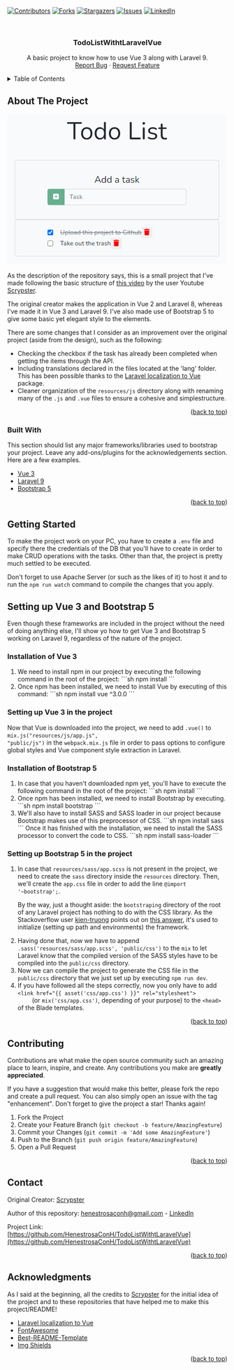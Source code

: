 <div id="top"></div>

<!-- PROJECT SHIELDS -->
<!--
*** I'm using markdown "reference style" links for readability.
*** Reference links are enclosed in brackets [ ] instead of parentheses ( ).
*** See the bottom of this document for the declaration of the reference variables
*** for contributors-url, forks-url, etc. This is an optional, concise syntax you may use.
*** https://www.markdownguide.org/basic-syntax/#reference-style-links
-->

[![Contributors][contributors-shield]][contributors-url]
[![Forks][forks-shield]][forks-url]
[![Stargazers][stars-shield]][stars-url]
[![Issues][issues-shield]][issues-url]
[![LinkedIn][linkedin-shield]][linkedin-url]

<!-- PROJECT LOGO -->
<br />
<div align="center">
  <h3 align="center">TodoListWithtLaravelVue</h3>

  <p align="center">
    A basic project to know how to use Vue 3 along with Laravel 9.
    <br />
    <a href="https://github.com/HenestrosaConH/TodoListWithtLaravelVue/issues">Report Bug</a>
    ·
    <a href="https://github.com/HenestrosaConH/TodoListWithtLaravelVue/issues">Request Feature</a>
  </p>
</div>

<!-- TABLE OF CONTENTS -->
<details>
  <summary>Table of Contents</summary>
  <ol>
    <li>
      <a href="#about-the-project">About The Project</a>
      <ul>
        <li><a href="#built-with">Built With</a></li>
      </ul>
    </li>
    <li>
      <a href="#getting-started">Getting Started</a>
    </li>
		<li>
			<a href="#setting-up-vue-3-and-bootstrap-5">Setting up Vue 3 and Bootstrap 5</a>
			<ul>
				<li href="#installation-of-vue-3">Installation of Vue 3</li>
				<li href="#setting-up-vue-3-in-the-project">Setting up Vue 3 in the project</li>
				<li href="#installation-of-bootstrap-5">Installation of Boostrap 5</li>
				<li href="#setting-up-bootstrap-5-in-the-project">Setting up Boostrap 5 in the project</li>
			</ul>
		</li>
    <li><a href="#contributing">Contributing</a></li>
    <li><a href="#contact">Contact</a></li>
    <li><a href="#acknowledgments">Acknowledgments</a></li>
  </ol>
</details>

<!-- ABOUT THE PROJECT -->

## About The Project

[![Product Name Screen Shot][product-screenshot]](https://example.com)

<p>
	As the description of the repository says, this is a small project that I've made following the basic structure of
	<a href="https://www.youtube.com/watch?app=desktop&v=UHSipe7pSac&ab_channel=Scrypster">this video</a> by the user Youtube
	<a href="https://www.youtube.com/channel/UCR1_G0EoEIb87wi3GPlk-CQ">Scrypster</a>.
</p>

<p>
	The original creator makes the application in Vue 2 and Laravel 8, whereas I've made it in Vue 3 and Laravel 9.
	I've also made use of Bootstrap 5 to give some basic yet elegant style to the elements.
</p>

<p>
	There are some changes that I consider as an improvement over the original project (aside from the design), 
	such as the following:
	<ul> 
		<li>Checking the checkbox if the task has already been completed when getting the items through the API.</li> 
		<li>
			Including translations declared in the files located at the 'lang' folder. This has been possible thanks to the
			<a href="https://github.com/kg-bot/laravel-localization-to-vue">Laravel localization to Vue</a> 
			package.
		</li>
		<li>
			Cleaner organization of the <code>resources/js</code> directory along with renaming many of the <code>.js</code> and <code>.vue</code> files to ensure a cohesive and simplestructure.
		</li>
	</ul>
</p>

<p align="right">(<a href="#top">back to top</a>)</p>

<!-- BUILT WITH -->

### Built With

This section should list any major frameworks/libraries used to bootstrap your project. Leave any add-ons/plugins for the acknowledgements section. Here are a few examples.

-   [Vue 3](https://vuejs.org/)
-   [Laravel 9](https://laravel.com)
-   [Bootstrap 5](https://getbootstrap.com)

<p align="right">(<a href="#top">back to top</a>)</p>

<!-- GETTING STARTED -->

## Getting Started

To make the project work on your PC, you have to create a <code>.env</code> file and specify there the 
credentials of the DB that you'll have to create in order to make CRUD operations with the tasks. Other than
that, the project is pretty much settled to be executed. 

Don't forget to use Apache Server (or such as the likes of it) to host it and to run the <code>npm run watch</code>
command to compile the changes that you apply.

<!-- SETTING UP VUE 3 AND BOOTSTRAP 5 -->

## Setting up Vue 3 and Bootstrap 5

Even though these frameworks are included in the project without the need of doing anything else, I'll show yo how to get Vue 3 and Bootstrap 5 working on Laravel 9, regardless of the nature of the project.

<!-- INSTALLATION OF VUE 3 -->
### Installation of Vue 3

<ol>
	<li>
		We need to install npm in our project by executing the following command in the root of the project:
			```sh
			npm install
			```
	</li>
	<li>
		Once npm has been installed, we need to install Vue by executing of this command: 
		```sh
			npm install vue ^3.0.0
		```
	</li>
</ol>

<!-- SETTING UP VUE 3 IN THE PROJECT -->
### Setting up Vue 3 in the project

Now that Vue is downloaded into the project, we need to add <code>.vue()</code> to <code>mix.js("resources/js/app.js", "public/js")</code> in the <code>webpack.mix.js</code> file in order to pass options to configure global styles and Vue component style extraction in Laravel.

<!-- INSTALLATION OF VUE 5 -->
### Installation of Bootstrap 5

<ol>
	<li>
		In case that you haven't downloaded npm yet, you'll have to execute the following command in the root of the project:
			```sh
			npm install
			```
	</li>
	<li>
		Once npm has been installed, we need to install Bootstrap by executing. 
		```sh
			npm install bootstrap
		```
	</li>
	<li>
		We'll also have to install SASS and SASS loader in our project because Bootstrap makes use of this preprocessor of CSS.
		```sh
			npm install sass
		```
		Once it has finished with the installation, we need to install the SASS processor to convert the code to CSS.
		```sh
			npm install sass-loader
		```
	</li>
</ol>

<!-- SETTING UP BOOTSTRAP 5 IN THE PROJECT -->
### Setting up Bootstrap 5 in the project

<ol>
	<li>
		<p>
			In case that <code>resources/sass/app.scss</code> is not present in the project, we need to create the <code>sass</code>
			directory inside the <code>resources</code> directory. Then, we'll create the <code>app.css</code> file in order to add
			the line <code>@import '~bootstrap';</code>. 
		</p>
		<p>
		  By the way, just a thought aside: the <code>bootstraping</code> directory of the root of any Laravel project has nothing to do with the CSS library. As the Stackoverflow user <a href="https://stackoverflow.com/users/205528/kien-truong">kien-truong</a> points out on <a href="https://stackoverflow.com/a/23902038/15675885">this answer</a>, it's used to initialize (setting up path and environments) the framework. 
		</p>
	</li>
	<li>
		Having done that, now we have to append <code>.sass('resources/sass/app.scss', 'public/css')</code> to the <code>mix</code> to let Laravel know that the compiled version of the SASS styles have to be compiled into the <code>public/css</code> directory.
	</li>
	<li>Now we can compile the project to generate the CSS file in the <code>public/css</code> directory that we just set up by executing <code>npm run dev</code>.</li>
	<li>
		If you have followed all the steps correctly, now you only have to add <code>&lt;link href="{{ asset('css/app.css') }}" rel="stylesheet"&gt;
	</code> (or <code>mix('css/app.css')</code>, depending of your purpose) to the <code>&lt;head&gt;</code> of the Blade templates.</li>
</ol>

<p align="right">(<a href="#top">back to top</a>)</p>

<!-- CONTRIBUTING -->

## Contributing

Contributions are what make the open source community such an amazing place to learn, inspire, and create. Any contributions you make are **greatly appreciated**.

If you have a suggestion that would make this better, please fork the repo and create a pull request. You can also simply open an issue with the tag "enhancement".
Don't forget to give the project a star! Thanks again!

1. Fork the Project
2. Create your Feature Branch (`git checkout -b feature/AmazingFeature`)
3. Commit your Changes (`git commit -m 'Add some AmazingFeature'`)
4. Push to the Branch (`git push origin feature/AmazingFeature`)
5. Open a Pull Request

<p align="right">(<a href="#top">back to top</a>)</p>

<!-- CONTACT -->

## Contact

Original Creator: [Scrypster](https://www.youtube.com/channel/UCR1_G0EoEIb87wi3GPlk-CQ)

Author of this repository: henestrosaconh@gmail.com - [LinkedIn](https://www.linkedin.com/in/josecarloslh/)

Project Link: [https://github.com/HenestrosaConH/TodoListWithtLaravelVue](https://github.com/HenestrosaConH/TodoListWithtLaravelVue)

<p align="right">(<a href="#top">back to top</a>)</p>

<!-- ACKNOWLEDGMENTS -->

## Acknowledgments

As I said at the beginning, all the credits to <a href="https://www.youtube.com/channel/UCR1_G0EoEIb87wi3GPlk-CQ">Scrypster</a> for
the initial idea of the project and to these repositories that have helped me to make this project/README!

-   [Laravel localization to Vue](https://github.com/kg-bot/laravel-localization-to-vue)
-   [FontAwesome](https://fontawesome.com/docs/web/use-with/vue/)
-   [Best-README-Template](https://github.com/othneildrew/Best-README-Template/)
-   [Img Shields](https://shields.io)

<p align="right">(<a href="#top">back to top</a>)</p>

<!-- MARKDOWN LINKS & IMAGES -->
<!-- https://www.markdownguide.org/basic-syntax/#reference-style-links -->

[contributors-shield]: https://img.shields.io/github/contributors/HenestrosaConH/TodoListWithtLaravelVue.svg?style=for-the-badge
[contributors-url]: https://github.com/HenestrosaConH/TodoListWithtLaravelVue/graphs/contributors
[forks-shield]: https://img.shields.io/github/forks/HenestrosaConH/TodoListWithtLaravelVue.svg?style=for-the-badge
[forks-url]: https://github.com/HenestrosaConH/TodoListWithtLaravelVue/network/members
[stars-shield]: https://img.shields.io/github/stars/HenestrosaConH/TodoListWithtLaravelVue.svg?style=for-the-badge
[stars-url]: https://github.com/HenestrosaConH/TodoListWithtLaravelVue/stargazers
[issues-shield]: https://img.shields.io/github/issues/HenestrosaConH/TodoListWithtLaravelVue.svg?style=for-the-badge
[issues-url]: https://github.com/HenestrosaConH/TodoListWithtLaravelVue/issues
[linkedin-shield]: https://img.shields.io/badge/-LinkedIn-black.svg?style=for-the-badge&logo=linkedin&colorB=555
[linkedin-url]: https://linkedin.com/in/henestrosaconh
[product-screenshot]: screenshots/screenshot.png
